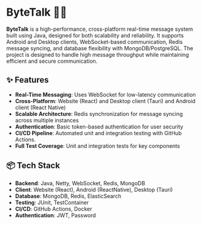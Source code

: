 # ByteTalk 🔌💬

**ByteTalk** is a high-performance, cross-platform real-time message system built using Java, designed for both scalability and reliability. It supports Android and Desktop clients, WebSocket-based communication, Redis message syncing, and database flexibility with MongoDB/PostgreSQL. The project is designed to handle high message throughput while maintaining efficient and secure communication.

## ✨ Features

- **Real-Time Messaging**: Uses WebSocket for low-latency communication
- **Cross-Platform**: Website (React) and Desktop client (Tauri) and Android client (React Native)
- **Scalable Architecture**: Redis synchronization for message syncing across multiple instances
- **Authentication**: Basic token-based authentication for user security
- **CI/CD Pipeline**: Automated unit and integration testing with GitHub Actions.
- **Full Test Coverage**: Unit and integration tests for key components

## 📦 Tech Stack

- **Backend**: Java, Netty, WebSocket, Redis, MongoDB
- **Client**: Website (React), Android (ReactNative), Desktop (Tauri)
- **Database**: MongoDB, Redis, ElasticSearch
- **Testing**: JUnit, TestContainer
- **CI/CD**: GitHub Actions, Docker
- **Authentication**: JWT, Password
